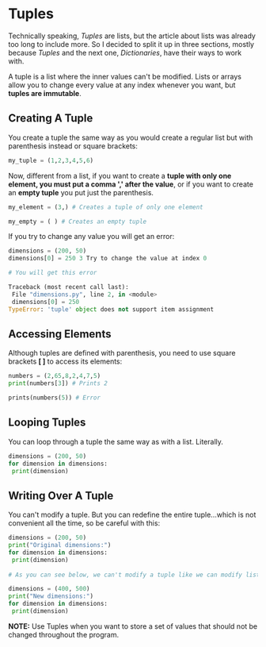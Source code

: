 # Tuples

Technically speaking, *Tuples* are lists, but the article about lists was already too long to include more. So I decided to split it up in three sections, mostly because *Tuples* and the next one, *Dictionaries*, have their ways to work with.

A tuple is a list where the inner values can't be modified. Lists or arrays allow you to change every value at any index whenever you want, but **tuples are immutable**.

## Creating A Tuple

You create a tuple the same way as you would create a regular list but with parenthesis instead or square brackets:

~~~python
my_tuple = (1,2,3,4,5,6)
~~~

Now, different from a list, if you want to create a **tuple with only one element, you must put a comma ',' after the value**, or if you want to create an **empty tuple** you put just the parenthesis.

~~~python
my_element = (3,) # Creates a tuple of only one element

my_empty = ( ) # Creates an empty tuple
~~~

If you try to change any value you will get an error:

~~~python
dimensions = (200, 50)
dimensions[0] = 250 3 Try to change the value at index 0

# You will get this error

Traceback (most recent call last):
 File "dimensions.py", line 2, in <module>
 dimensions[0] = 250
TypeError: 'tuple' object does not support item assignment
~~~

## Accessing Elements

Although tuples are defined with parenthesis, you need to use square brackets **[ ]** to access its elements:

~~~python
numbers = (2,65,8,2,4,7,5)
print(numbers[3]) # Prints 2

prints(numbers(5)) # Error
~~~

## Looping Tuples

You can loop through a tuple the same way as with a list. Literally.

~~~python
dimensions = (200, 50)
for dimension in dimensions:
 print(dimension) 
~~~

## Writing Over A Tuple

You can't modify a tuple. But you can redefine the entire tuple...which is not convenient all the time, so be careful with this:

~~~python
dimensions = (200, 50)
print("Original dimensions:")
for dimension in dimensions:
 print(dimension)
 
# As you can see below, we can't modify a tuple like we can modify lists, but we can basically redefine it from zero

dimensions = (400, 500)
print("New dimensions:")
for dimension in dimensions:
 print(dimension)
~~~

**NOTE:** Use Tuples when you want to store a set of values that should not be changed throughout the program.
